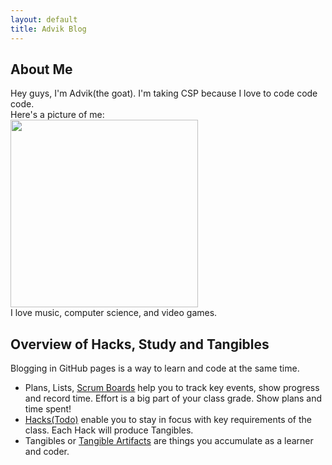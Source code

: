 ```yaml
---
layout: default
title: Advik Blog
---
```



## About Me
Hey guys, I'm Advik(the goat). I'm taking CSP because I love to code code code. \
Here's a picture of me: \
<img src="https://ca.slack-edge.com/TUDAF53UJ-U05N5ABTVNX-5a71a432305f-512" width="300"> \
I love music, computer science, and video games.

## Overview of Hacks, Study and Tangibles
Blogging in GitHub pages is a way to learn and code at the same time. 



- Plans, Lists, [Scrum Boards](https://clickup.com/blog/scrum-board/) help you to track key events, show progress and record time.  Effort is a big part of your class grade.  Show plans and time spent!
- [Hacks(Todo)](https://levelup.gitconnected.com/six-ultimate-daily-hacks-for-every-programmer-60f5f10feae) enable you to stay in focus with key requirements of the class.  Each Hack will produce Tangibles.
- Tangibles or [Tangible Artifacts](https://en.wikipedia.org/wiki/Artifact_(software_development)) are things you accumulate as a learner and coder. 

